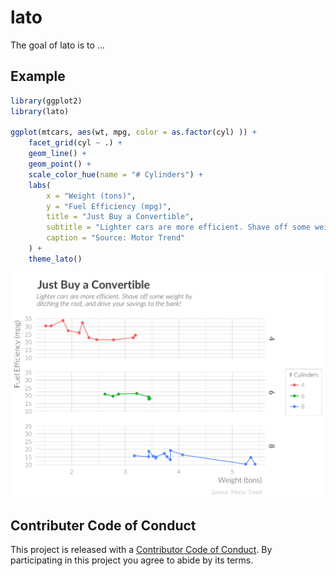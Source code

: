 <!-- README.md is generated from README.Rmd. Please edit that file -->
lato
====

The goal of lato is to …

Example
-------

``` r
library(ggplot2)
library(lato)

ggplot(mtcars, aes(wt, mpg, color = as.factor(cyl) )) +
    facet_grid(cyl ~ .) +
    geom_line() +
    geom_point() +
    scale_color_hue(name = "# Cylinders") +
    labs(
        x = "Weight (tons)",
        y = "Fuel Efficiency (mpg)",
        title = "Just Buy a Convertible",
        subtitle = "Lighter cars are more efficient. Shave off some weight by\nditching the roof, and drive your savings to the bank!",
        caption = "Source: Motor Trend"
    ) +
    theme_lato()
```

<img src="README_figures/README-mtcars_example-1.png" width="672" />

Contributer Code of Conduct
---------------------------

This project is released with a [Contributor Code of
Conduct](CONDUCT.md). By participating in this project you agree to
abide by its terms.
